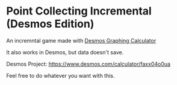# Point Collecting Incremental (Desmos Edition)

An incremntal game made with [Desmos Graphing Calculator](https://www.desmos.com/calculator)

It also works in Desmos, but data doesn't save.

Desmos Project: https://www.desmos.com/calculator/faxx04o0ua

Feel free to do whatever you want with this.
